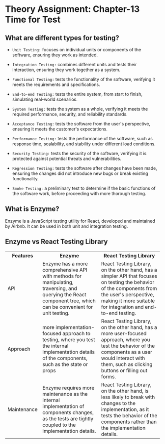 # Theory Assignment: Chapter-13 Time for Test

## What are different types for testing?

* `Unit Testing:` focuses on individual units or components of the software, ensuring they work as intended.

* `Integration Testing:` combines different units and tests their interaction, ensuring they work together as a system.

* `Functional Testing:` tests the functionality of the software, verifying it meets the requirements and specifications.

* `End-to-end Testing:` tests the entire system, from start to finish, simulating real-world scenarios.

* `System Testing:` tests the system as a whole, verifying it meets the required performance, security, and reliability standards.

* `Acceptance Testing:` tests the software from the user's perspective, ensuring it meets the customer's expectations.

* `Performance Testing:` tests the performance of the software, such as response time, scalability, and stability under different load conditions.

* `Security Testing:` tests the security of the software, verifying it is protected against potential threats and vulnerabilities.

* `Regression Testing:` tests the software after changes have been made, ensuring the changes did not introduce new bugs or break existing functionality.

* `Smoke Testing:` a preliminary test to determine if the basic functions of the software work, before proceeding with more thorough testing.

## What is Enzyme?

Enzyme is a JavaScript testing utility for React, developed and maintained by Airbnb. It can be used in both unit and integration testing.

## Enzyme vs React Testing Library

<table>
    <tr>
        <th>
        Features
        </th>
        <th>
        Enzyme
        </th>
        <th>
        React Testing Library
        </th>
    </tr>
    <tr>
        <td>
        API
        </td>
        <td>
        Enzyme has a more comprehensive API with methods for manipulating, traversing, and querying the React component tree, which can be convenient for unit testing. 
        </td>
        <td>
        React Testing Library, on the other hand, has a simpler API that focuses on testing the behavior of the components from the user's perspective, making it more suitable for integration and end-to-end testing. 
        </td>
    </tr>
    <tr>
        <td>
        Approach
        </td>
        <td>
        more implementation-focused approach to testing, where you test the internal implementation details of the components, such as the state or props 
        </td>
        <td>
        React Testing Library, on the other hand, has a more user-focused approach, where you test the behavior of the components as a user would interact with them, such as clicking buttons or filling out forms. 
        </td>
    </tr>
    <tr>
        <td>
        Maintenance
        </td>
        <td>
        Enzyme requires more maintenance as the internal implementation of components changes, as the tests are tightly coupled to the implementation details. 
        </td>
        <td>
        React Testing Library, on the other hand, is less likely to break with changes to the implementation, as it tests the behavior of the components rather than the implementation details. 
        </td>
    </tr>
</table>

